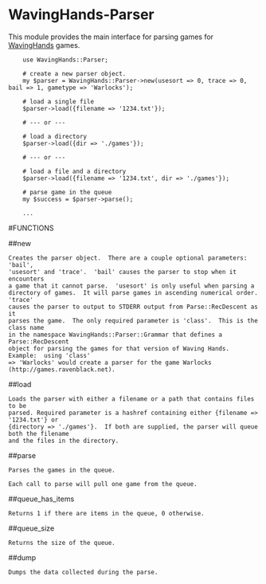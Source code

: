 WavingHands-Parser
==================

This module provides the main interface for parsing games for [WavingHands](http://www.gamecabinet.com/rules/WavingHands.html) games.

```
    use WavingHands::Parser;

    # create a new parser object.
    my $parser = WavingHands::Parser->new(usesort => 0, trace => 0, bail => 1, gametype => 'Warlocks');

    # load a single file
    $parser->load({filename => '1234.txt'});

    # --- or ---

    # load a directory
    $parser->load({dir => './games'});

    # --- or ---

    # load a file and a directory
    $parser->load({filename => '1234.txt', dir => './games'});

    # parse game in the queue
    my $success = $parser->parse();

    ...
```

#FUNCTIONS

##new

    Creates the parser object.  There are a couple optional parameters: 'bail',
    'usesort' and 'trace'.  'bail' causes the parser to stop when it encounters
    a game that it cannot parse.  'usesort' is only useful when parsing a
    directory of games.  It will parse games in ascending numerical order. 'trace'
    causes the parser to output to STDERR output from Parse::RecDescent as it
    parses the game.  The only required parameter is 'class'.  This is the class name
    in the namespace WavingHands::Parser::Grammar that defines a Parse::RecDescent
    object for parsing the games for that version of Waving Hands. Example:  using 'class'
    => 'Warlocks' would create a parser for the game Warlocks (http://games.ravenblack.net).

##load

    Loads the parser with either a filename or a path that contains files to be
    parsed. Required parameter is a hashref containing either {filename => '1234.txt'} or
    {directory => './games'}.  If both are supplied, the parser will queue both the filename
    and the files in the directory.

##parse

    Parses the games in the queue.

    Each call to parse will pull one game from the queue.

##queue_has_items

    Returns 1 if there are items in the queue, 0 otherwise.

##queue_size

    Returns the size of the queue.

##dump

    Dumps the data collected during the parse.

